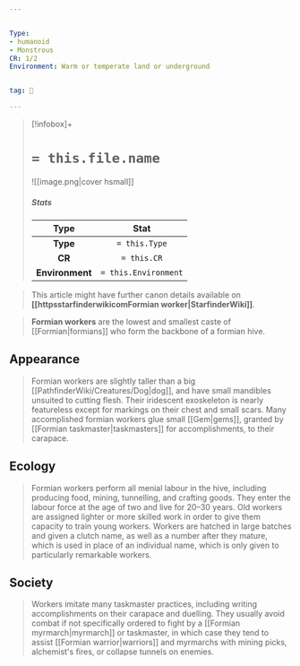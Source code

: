 ```yaml
---


Type:
- humanoid
- Monstrous
CR: 1/2
Environment: Warm or temperate land or underground


tag: 👹

---
```




> [!infobox]+
> #  `= this.file.name`
> ![[image.png|cover hsmall]]
> ##### Stats
> Type | Stat |
> :---:|:---:|
> **Type** | `= this.Type` |
> **CR** | `= this.CR` |
> **Environment** | `= this.Environment` |







> This article might have further canon details available on **[[httpsstarfinderwikicomFormian worker|StarfinderWiki]]**.


> **Formian workers** are the lowest and smallest caste of [[Formian|formians]] who form the backbone of a formian hive.



## Appearance

> Formian workers are slightly taller than a big [[PathfinderWiki/Creatures/Dog|dog]], and have small mandibles unsuited to cutting flesh. Their iridescent exoskeleton is nearly featureless except for markings on their chest and small scars. Many accomplished formian workers glue small [[Gem|gems]], granted by [[Formian taskmaster|taskmasters]] for accomplishments, to their carapace.


## Ecology

> Formian workers perform all menial labour in the hive, including producing food, mining, tunnelling, and crafting goods. They enter the labour force at the age of two and live for 20–30 years. Old workers are assigned lighter or more skilled work in order to give them capacity to train young workers.
> Workers are hatched in large batches and given a clutch name, as well as a number after they mature, which is used in place of an individual name, which is only given to particularly remarkable workers.


## Society

> Workers imitate many taskmaster practices, including writing accomplishments on their carapace and duelling. They usually avoid combat if not specifically ordered to fight by a [[Formian myrmarch|myrmarch]] or taskmaster, in which case they tend to assist [[Formian warrior|warriors]] and myrmarchs with mining picks, alchemist's fires, or collapse tunnels on enemies.








